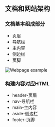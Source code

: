 ## 文档和网站架构

### 文档基本组成部分

- 页眉
- 导航栏
- 主内容
- 侧边栏
- 页脚

![Webpage example](https://mdn.mozillademos.org/files/16497/snapshot.png)

### 构建内容对应HTML

- header-页眉
- nav-导航栏
- main-主内容
- aside-侧边栏
- footer-页脚